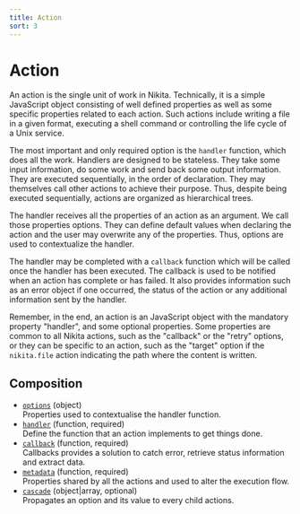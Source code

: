```yaml
---
title: Action
sort: 3
---
```


# Action

An action is the single unit of work in Nikita. Technically, it is a simple JavaScript object consisting of well defined properties as well as some specific properties related to each action. Such actions include writing a file in a given format, executing a shell command or controlling the life cycle of a Unix service.

The most important and only required option is the `handler` function, which does all the work. Handlers are designed to be stateless. They take some input information, do some work and send back some output information. They are executed sequentially, in the order of declaration. They may themselves call other actions to achieve their purpose. Thus, despite being executed sequentially, actions are organized as hierarchical trees.

The handler receives all the properties of an action as an argument. We call those properties options. They can define default values when declaring the action and the user may overwrite any of the properties. Thus, options are used to contextualize the handler.

The handler may be completed with a `callback` function which will be called once the handler has been executed. The callback is used to be notified when an action has complete or has failed. It also provides information such as an error object if one occurred, the status of the action or any additional information sent by the handler.

Remember, in the end, an action is an JavaScript object with the mandatory property "handler", and some optional properties. Some properties are common to all Nikita actions, such as the "callback" or the "retry" options, or they can be specific to an action, such as the "target" option if the `nikita.file` action indicating the path where the content is written.

## Composition

* [`options`](/action/options/) (object)   
  Properties used to contextualise the handler function.
* [`handler`](/action/handler/) (function, required)   
  Define the function that an action implements to get things done.
* [`callback`](/action/callback/) (function, required)   
  Callbacks provides a solution to catch error, retrieve status information and extract data.
* [`metadata`](/metadata/) (function, required)   
  Properties shared by all the actions and used to alter the execution flow.
* [`cascade`](/action/cascade/) (object|array, optional)   
  Propagates an option and its value to every child actions.
